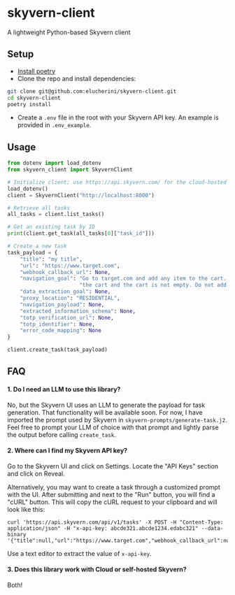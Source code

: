 # skyvern-client
A lightweight Python-based Skyvern client

## Setup
- [Install poetry](https://python-poetry.org/docs/#installation)
- Clone the repo and install dependencies:
```bash
git clone git@github.com:elucherini/skyvern-client.git
cd skyvern-client
poetry install
```
- Create a `.env` file in the root with your Skyvern API key. An example is provided in `.env_example`.

## Usage

```python
from dotenv import load_dotenv
from skyvern_client import SkyvernClient

# Initialize client; use https://api.skyvern.com/ for the cloud-hosted skyvern
load_dotenv()
client = SkyvernClient("http://localhost:8000")

# Retrieve all tasks
all_tasks = client.list_tasks()

# Get an existing task by ID
print(client.get_task(all_tasks[0]["task_id"]))

# Create a new task
task_payload = {
    "title": "my title",
    "url": "https://www.target.com",
    "webhook_callback_url": None,
    "navigation_goal": "Go to target.com and add any item to the cart. COMPLETE when an item has been added to "
                       "the cart and the cart is not empty. Do not add more than one item to the cart.",
    "data_extraction_goal": None,
    "proxy_location": "RESIDENTIAL",
    "navigation_payload": None,
    "extracted_information_schema": None,
    "totp_verification_url": None,
    "totp_identifier": None,
    "error_code_mapping": None
}

client.create_task(task_payload)
```

## FAQ

#### 1. Do I need an LLM to use this library?

No, but the Skyvern UI uses an LLM to generate the payload for task generation. That functionality will be 
available soon. For now, I have imported the prompt used by Skyvern in `skyvern-prompts/generate-task.j2`. Feel free to
prompt your LLM of choice with that prompt and lightly parse the output before calling `create_task`.

#### 2. Where can I find my Skyvern API key?

Go to the Skyvern UI and click on Settings. Locate the "API Keys" section and click on Reveal.

Alternatively, you may want to create a task through a customized prompt with the UI. After submitting and next to the 
"Run" button, you will find a "cURL" button. This will copy the cURL request to your clipboard and will look like this:

```
curl 'https://api.skyvern.com/api/v1/tasks' -X POST -H "Content-Type: application/json" -H "x-api-key: abcde321.abcde1234.edabc321" --data-binary '{"title":null,"url":"https://www.target.com","webhook_callback_url":null,"navigation_goal":null,"data_extraction_goal":null,"proxy_location":"RESIDENTIAL","navigation_payload":"null","extracted_information_schema":null,"totp_verification_url":null,"totp_identifier":null,"error_code_mapping":null}'
```

Use a text editor to extract the value of `x-api-key`.

#### 3. Does this library work with Cloud or self-hosted Skyvern?

Both!